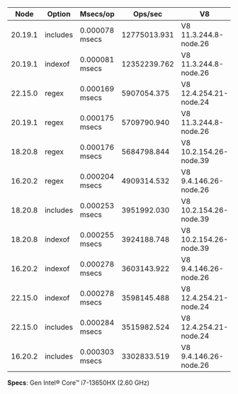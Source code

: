 | Node    | Option   | Msecs/op       | Ops/sec      | V8                     |
| ------- | -------- | -------------- | ------------ | ---------------------- |
| 20.19.1 | includes | 0.000078 msecs | 12775013.931 | V8 11.3.244.8-node.26  |
| 20.19.1 | indexof  | 0.000081 msecs | 12352239.762 | V8 11.3.244.8-node.26  |
| 22.15.0 | regex    | 0.000169 msecs | 5907054.375  | V8 12.4.254.21-node.24 |
| 20.19.1 | regex    | 0.000175 msecs | 5709790.940  | V8 11.3.244.8-node.26  |
| 18.20.8 | regex    | 0.000176 msecs | 5684798.844  | V8 10.2.154.26-node.39 |
| 16.20.2 | regex    | 0.000204 msecs | 4909314.532  | V8 9.4.146.26-node.26  |
| 18.20.8 | includes | 0.000253 msecs | 3951992.030  | V8 10.2.154.26-node.39 |
| 18.20.8 | indexof  | 0.000255 msecs | 3924188.748  | V8 10.2.154.26-node.39 |
| 16.20.2 | indexof  | 0.000278 msecs | 3603143.922  | V8 9.4.146.26-node.26  |
| 22.15.0 | indexof  | 0.000278 msecs | 3598145.488  | V8 12.4.254.21-node.24 |
| 22.15.0 | includes | 0.000284 msecs | 3515982.524  | V8 12.4.254.21-node.24 |
| 16.20.2 | includes | 0.000303 msecs | 3302833.519  | V8 9.4.146.26-node.26  |

**Specs**: Gen Intel® Core™ i7-13650HX (2.60 GHz)